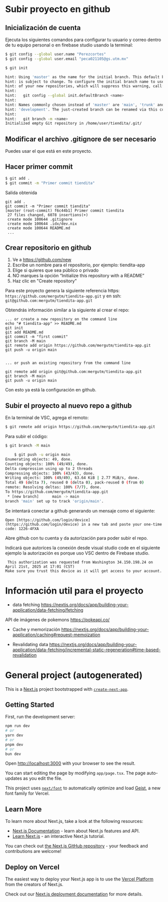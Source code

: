 # Subir proyecto en github

## Inicialización de cuenta
Ejecuta los siguientes comandos para configurar tu usuario y correo dentro de tu equipo personal o en firebase studio usando la terminal:

```bash
$ git config --global user.name "Perezcortes"
$ git config --global user.email "peca021105@gs.utm.mx"
```

```bash
$ git init

hint: Using 'master' as the name for the initial branch. This default branch name
hint: is subject to change. To configure the initial branch name to use in all
hint: of your new repositories, which will suppress this warning, call:
hint: 
hint:   git config --global init.defaultBranch <name>
hint: 
hint: Names commonly chosen instead of 'master' are 'main', 'trunk' and
hint: 'development'. The just-created branch can be renamed via this command:
hint: 
hint:   git branch -m <name>
Initialized empty Git repository in /home/user/tiendita/.git/
```

## Modificar el archivo .gitignore de ser necesario 
Puedes usar el que está en este proyecto.


## Hacer primer commit

```bash
$ git add .
$ git commit -m "Primer commit tiendita"
```

Salida obtenida
```
git add .
git commit -m "Primer commit tiendita"
[master (root-commit) f6c44b1] Primer commit tiendita
 27 files changed, 6078 insertions(+)
 create mode 100644 .gitignore
 create mode 100644 .idx/dev.nix
 create mode 100644 README.md
 ...
``` 



## Crear repositorio en github

1. Ve a https://github.com/new
2. Escribe un nombre para el repositorio, por ejemplo: tiendita-app
3. Elige si quieres que sea público o privado
4. NO marques la opción “Initialize this repository with a README”
5. Haz clic en "Create repository"

Para este proyecto genera la siguiente referencia https: 
`https://github.com/mergutm/tiendita-app.git`
y en ssh: `git@github.com:mergutm/tiendita-app.git`


Obtendrás información similar a la siguiente al crear el repo:
```
... or create a new repository on the command line
echo "# tiendita-app" >> README.md
git init
git add README.md
git commit -m "first commit"
git branch -M main
git remote add origin https://github.com/mergutm/tiendita-app.git
git push -u origin main


... or push an existing repository from the command line

git remote add origin git@github.com:mergutm/tiendita-app.git
git branch -M main
git push -u origin main
```

Con esto ya está la configuración en github.


## Subir el proyecto al nuevo repo a github 

En la terminal de VSC,  agrega el remoto: 

```bash
$ git remote add origin https://github.com/mergutm/tiendita-app.git
```

Para subir el código:

```bash
$ git branch -M main

    $ git push -u origin main 
Enumerating objects: 49, done.
Counting objects: 100% (49/49), done.
Delta compression using up to 2 threads
Compressing objects: 100% (43/43), done.
Writing objects: 100% (49/49), 63.64 KiB | 2.77 MiB/s, done.
Total 49 (delta 7), reused 0 (delta 0), pack-reused 0 (from 0)
remote: Resolving deltas: 100% (7/7), done.
To https://github.com/mergutm/tiendita-app.git
 * [new branch]      main -> main
branch 'main' set up to track 'origin/main'.
```


Se intentará conectar a github generando un mensaje como el siguiente:

```
Open [https://github.com/login/device](https://github.com/login/device) in a new tab and paste your one-time code: 1226-4FXA
```
Abre github con tu cuenta y da autorización para poder subir el repo.


Indicará que autorices la conexión desde visual studio code en el siguiente ejemplo la autorización es porque uso VSC dentro de Firebase studio.

```
 This authorization was requested from Washington 34.150.198.24 on April 21st, 2025 at 17:01 (CST)
Make sure you trust this device as it will get access to your account.
```

# Información util para el proyecto

* data fetching 
https://nextjs.org/docs/app/building-your-application/data-fetching/fetching

API de imágenes de pokemons
https://pokeapi.co/


* Cache y memorización
https://nextjs.org/docs/app/building-your-application/caching#request-memoization

* Revalidating data
https://nextjs.org/docs/app/building-your-application/data-fetching/incremental-static-regeneration#time-based-revalidation



# General project (autogenerated)

This is a [Next.js](https://nextjs.org) project bootstrapped with [`create-next-app`](https://nextjs.org/docs/app/api-reference/cli/create-next-app).

## Getting Started

First, run the development server:

```bash
npm run dev
# or
yarn dev
# or
pnpm dev
# or
bun dev
```

Open [http://localhost:3000](http://localhost:3000) with your browser to see the result.

You can start editing the page by modifying `app/page.tsx`. The page auto-updates as you edit the file.

This project uses [`next/font`](https://nextjs.org/docs/app/building-your-application/optimizing/fonts) to automatically optimize and load [Geist](https://vercel.com/font), a new font family for Vercel.

## Learn More

To learn more about Next.js, take a look at the following resources:

- [Next.js Documentation](https://nextjs.org/docs) - learn about Next.js features and API.
- [Learn Next.js](https://nextjs.org/learn) - an interactive Next.js tutorial.

You can check out [the Next.js GitHub repository](https://github.com/vercel/next.js) - your feedback and contributions are welcome!

## Deploy on Vercel

The easiest way to deploy your Next.js app is to use the [Vercel Platform](https://vercel.com/new?utm_medium=default-template&filter=next.js&utm_source=create-next-app&utm_campaign=create-next-app-readme) from the creators of Next.js.

Check out our [Next.js deployment documentation](https://nextjs.org/docs/app/building-your-application/deploying) for more details.


